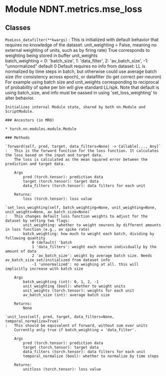 Module NDNT.metrics.mse_loss
============================

Classes
-------

`MseLoss_datafilter(**kwargs)`
:   This is initialized with default behavior that requires no knowledge of the dataset:
    unit_weighting = False, meaning no external weighting of units, such as by firing rate)
        True corresponds to weighting being stored in buffer unit_weights        
    batch_weighting = 0: 'batch_size', 1: 'data_filter', 2: 'av_batch_size', -1: "unnormalized"  default 0
        Default requires no info from dataset: LL is normalized by time steps in batch, but otherwise
        could use average batch size (for consistency across epoch), or datafilter (to get correct per-neuron) 
    For example using batch size and unit_weights corresponding to reciprocal of probability of spike per bin will
    give standard LL/spk. 
    Note that default is using batch_size, and info must be oassed in using 'set_loss_weighting' to alter behavior.
    
    Initializes internal Module state, shared by both nn.Module and ScriptModule.

    ### Ancestors (in MRO)

    * torch.nn.modules.module.Module

    ### Methods

    `forward(self, pred, target, data_filters=None) ‑> Callable[..., Any]`
    :   This is the forward function for the loss function. It calculates the loss based on the input and target data.
        The loss is calculated as the mean squared error between the prediction and target data.
        
        Args
            pred (torch.tensor): prediction data
            target (torch.tensor): target data
            data_filters (torch.tensor): data filters for each unit
        
        Returns:
            loss (torch.tensor): loss value

    `set_loss_weighting(self, batch_weighting=None, unit_weighting=None, unit_weights=None, av_batch_size=None)`
    :   This changes default loss function weights to adjust for the dataset by setting two flags:
            unit_weighting: whether to weight neurons by different amounts in loss function (e.g., av spike rate)
            batch_weighting: how much to weight each batch, dividing by following quantity
                0 (default) 'batch
                1 'data_filters': weight each neuron individually by the amount of data
                2 'av_batch_size': weight by average batch size. Needs av_batch_size set/initialized from dataset info
                -1 'unnormalized': no weighing at all. this will implicitly increase with batch size
        
        Args
            batch_weighting (int): 0, 1, 2, -1
            unit_weighting (bool): whether to weight units
            unit_weights (torch.tensor): weights for each unit
            av_batch_size (int): average batch size
        
        Returns:
            None

    `unit_loss(self, pred, target, data_filters=None, temporal_normalize=True)`
    :   This should be equivalent of forward, without sum over units
        Currently only true if batch_weighting = 'data_filter'.
        
        Args
            pred (torch.tensor): prediction data
            target (torch.tensor): target data
            data_filters (torch.tensor): data filters for each unit
            temporal_normalize (bool): whether to normalize by time steps
        
        Returns:
            unitloss (torch.tensor): loss value